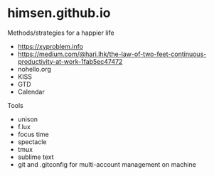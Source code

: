 # himsen.github.io

Methods/strategies for a happier life

* https://xyproblem.info
* https://medium.com/@hari.lhk/the-law-of-two-feet-continuous-productivity-at-work-1fab5ec47472
* nohello.org
* KISS
* GTD
* Calendar

Tools

* unison
* f.lux
* focus time
* spectacle
* tmux
* sublime text
* git and .gitconfig for multi-account management on machine